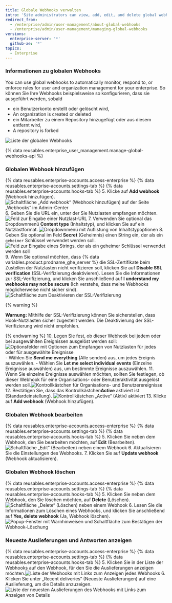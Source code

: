```yaml
---
title: Globale Webhooks verwalten
intro: 'Site administrators can view, add, edit, and delete global webhooks to track events for the enterprise.'
redirect_from:
  - /enterprise/admin/user-management/about-global-webhooks
  - /enterprise/admin/user-management/managing-global-webhooks
versions:
  enterprise-server: '*'
  github-ae: '*'
topics:
  - Enterprise
---
```


### Informationen zu globalen Webhooks

You can use global webhooks to automatically monitor, respond to, or enforce rules for user and organization management for your enterprise. So können Sie Ihre Webhooks beispielsweise so konfigurieren, dass sie ausgeführt werden, sobald
- ein Benutzerkonto erstellt oder gelöscht wird,
- An organization is created or deleted
- ein Mitarbeiter zu einem Repository hinzugefügt oder aus diesem entfernt wird,
- A repository is forked

![Liste der globalen Webhooks](/assets/images/enterprise/site-admin-settings/list-of-global-webhooks.png)

{% data reusables.enterprise_user_management.manage-global-webhooks-api %}

### Globalen Webhook hinzufügen

{% data reusables.enterprise-accounts.access-enterprise %}
{% data reusables.enterprise-accounts.settings-tab %}
{% data reusables.enterprise-accounts.hooks-tab %}
5. Klicke auf **Add webhook** (Webhook hinzufügen). ![Schaltfläche „Add webhook“ (Webhook hinzufügen) auf der Seite „Webhooks“ im Admin-Center](/assets/images/enterprise/site-admin-settings/add-global-webhook-button.png)
6. Geben Sie die URL ein, unter der Sie Nutzlasten empfangen möchten.![Feld zur Eingabe einer Nutzlast-URL](/assets/images/enterprise/site-admin-settings/add-global-webhook-payload-url.png)
7. Verwenden Sie optional das Dropdownmenü **Content type** (Inhaltstyp), und klicken Sie auf ein Nutzlastformat. ![Dropdownmenü mit Auflistung von Inhaltstypoptionen](/assets/images/enterprise/site-admin-settings/add-global-webhook-content-type-dropdown.png)
8. Geben Sie optional im Feld **Secret** (Geheimnis) einen String ein, der als ein `geheimer` Schlüssel verwendet werden soll. ![Feld zur Eingabe eines Strings, der als ein geheimer Schlüssel verwendet werden soll](/assets/images/enterprise/site-admin-settings/add-global-webhook-secret.png)
9. Wenn Sie optional möchten, dass {% data variables.product.prodname_ghe_server %} die SSL-Zertifikate beim Zustellen der Nutzlasten nicht verifizieren soll, klicken Sie auf **Disable SSL verification** (SSL-Verifizierung deaktivieren). Lesen Sie die Informationen zur SSL-Verifizierung, und klicken Sie anschließend auf **I understand my webhooks may not be secure** (Ich verstehe, dass meine Webhooks möglicherweise nicht sicher sind). ![Schaltfläche zum Deaktivieren der SSL-Verifizierung](/assets/images/enterprise/site-admin-settings/add-global-webhook-disable-ssl-button.png)

  {% warning %}

  **Warnung:** Mithilfe der SSL-Verifizierung können Sie sicherstellen, dass Hook-Nutzlasten sicher zugestellt werden. Die Deaktivierung der SSL-Verifizierung wird nicht empfohlen.

  {% endwarning %}
10. Legen Sie fest, ob dieser Webhook bei jedem oder bei ausgewählten Ereignissen ausgelöst werden soll:![Optionsfelder mit Optionen zum Empfangen von Nutzlasten für jedes oder für ausgewählte Ereignisse](/assets/images/enterprise/site-admin-settings/add-global-webhook-select-events.png)
    - Wählen Sie **Send me everything** (Alle senden) aus, um jedes Ereignis auszuwählen.
    - Wählen Sie **Let me select individual events** (Einzelne Ereignisse auswählen) aus, um bestimmte Ereignisse auszuwählen.
11. Wenn Sie einzelne Ereignisse auswählen möchten, sollten Sie festlegen, ob dieser Webhook für eine Organisations- oder Benutzeraktivität ausgelöst werden soll.![Kontrollkästchen für Organisations- und Benutzerereignisse](/assets/images/enterprise/site-admin-settings/add-global-webhook-select-individual-events.png)
12. Bestätigen Sie, dass das Kontrollkästchen**Active** aktiviert ist (Standardeinstellung). ![Kontrollkästchen „Active“ (Aktiv) aktiviert](/assets/images/enterprise/site-admin-settings/add-global-webhook-active-checkbox.png)
13. Klicke auf **Add webhook** (Webhook hinzufügen).

### Globalen Webhook bearbeiten

{% data reusables.enterprise-accounts.access-enterprise %}
{% data reusables.enterprise-accounts.settings-tab %}
{% data reusables.enterprise-accounts.hooks-tab %}
5. Klicken Sie neben dem Webhook, den Sie bearbeiten möchten, auf **Edit** (Bearbeiten). ![Schaltfläche „Edit“ (Bearbeiten) neben einem Webhook](/assets/images/enterprise/site-admin-settings/edit-global-webhook-button.png)
6. Aktualisieren Sie die Einstellungen des Webhooks.
7. Klicken Sie auf **Update webhook** (Webhook aktualisieren).

### Globalen Webhook löschen

{% data reusables.enterprise-accounts.access-enterprise %}
{% data reusables.enterprise-accounts.settings-tab %}
{% data reusables.enterprise-accounts.hooks-tab %}
5. Klicken Sie neben dem Webhook, den Sie löschen möchten, auf **Delete** (Löschen). ![Schaltfläche „Delete“ (Löschen) neben einem Webhook](/assets/images/enterprise/site-admin-settings/delete-global-webhook-button.png)
6. Lesen Sie die Informationen zum Löschen eines Webhooks, und klicken Sie anschließend auf **Yes, delete webhook** (Ja, Webhook löschen). ![Popup-Fenster mit Warnhinweisen und Schaltfläche zum Bestätigen der Webhook-Löschung](/assets/images/enterprise/site-admin-settings/confirm-delete-global-webhook.png)

### Neueste Auslieferungen und Antworten anzeigen

{% data reusables.enterprise-accounts.access-enterprise %}
{% data reusables.enterprise-accounts.settings-tab %}
{% data reusables.enterprise-accounts.hooks-tab %}
5. Klicken Sie in der Liste der Webhooks auf den Webhook, für den Sie die Auslieferungen anzeigen möchten.![Liste der Webhooks mit Links zum Anzeigen jedes Webhooks](/assets/images/enterprise/site-admin-settings/click-global-webhook.png)
6. Klicken Sie unter „Recent deliveries“ (Neueste Auslieferungen) auf eine Auslieferung, um die Details anzuzeigen.![Liste der neuesten Auslieferungen des Webhooks mit Links zum Anzeigen von Details](/assets/images/enterprise/site-admin-settings/global-webhooks-recent-deliveries.png)
